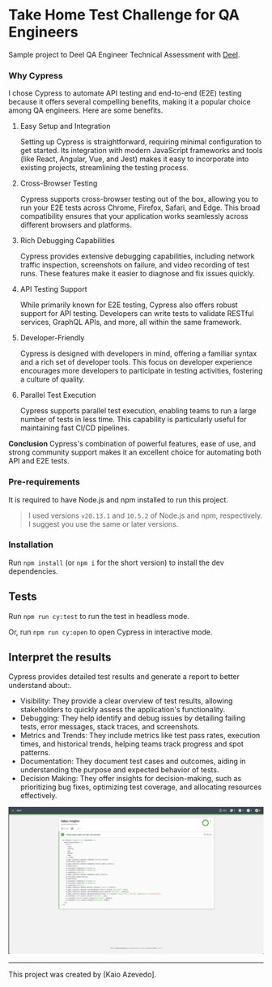 # Take Home Test Challenge for QA Engineers

Sample project to Deel QA Engineer Technical Assessment with [Deel](https://growth.deel.training/dev/salary-insights).

### Why Cypress

I chose Cypress to automate API testing and end-to-end (E2E) testing because it offers several compelling benefits, making it a popular choice among QA engineers. Here are some benefits.

1. Easy Setup and Integration

   Setting up Cypress is straightforward, requiring minimal configuration to get started. Its integration with modern JavaScript frameworks and tools (like React, Angular, Vue, and Jest) makes it easy to incorporate into existing projects, streamlining the testing process.

2. Cross-Browser Testing

   Cypress supports cross-browser testing out of the box, allowing you to run your E2E tests across Chrome, Firefox, Safari, and Edge. This broad compatibility ensures that your application works seamlessly across different browsers and platforms.

3. Rich Debugging Capabilities

   Cypress provides extensive debugging capabilities, including network traffic inspection, screenshots on failure, and video recording of test runs. These features make it easier to diagnose and fix issues quickly.

4. API Testing Support

   While primarily known for E2E testing, Cypress also offers robust support for API testing. Developers can write tests to validate RESTful services, GraphQL APIs, and more, all within the same framework.

5. Developer-Friendly

   Cypress is designed with developers in mind, offering a familiar syntax and a rich set of developer tools. This focus on developer experience encourages more developers to participate in testing activities, fostering a culture of quality.

6. Parallel Test Execution

   Cypress supports parallel test execution, enabling teams to run a large number of tests in less time. This capability is particularly useful for maintaining fast CI/CD pipelines.

**Conclusion**
Cypress's combination of powerful features, ease of use, and strong community support makes it an excellent choice for automating both API and E2E tests.

### Pre-requirements

It is required to have Node.js and npm installed to run this project.

> I used versions `v20.13.1` and `10.5.2` of Node.js and npm, respectively. I suggest you use the same or later versions.

### Installation

Run `npm install` (or `npm i` for the short version) to install the dev dependencies.

## Tests

Run `npm run cy:test` to run the test in headless mode.

Or, run `npm run cy:open` to open Cypress in interactive mode.

## Interpret the results

Cypress provides detailed test results and generate a report to better understand about:.

- Visibility: They provide a clear overview of test results, allowing stakeholders to quickly assess the application's functionality.
- Debugging: They help identify and debug issues by detailing failing tests, error messages, stack traces, and screenshots.
- Metrics and Trends: They include metrics like test pass rates, execution times, and historical trends, helping teams track progress and spot patterns.
- Documentation: They document test cases and outcomes, aiding in understanding the purpose and expected behavior of tests.
- Decision Making: They offer insights for decision-making, such as prioritizing bug fixes, optimizing test coverage, and allocating resources effectively.

![Report Image](cypress/assets/deel_cypress_report.png)

---

This project was created by [Kaio Azevedo].
